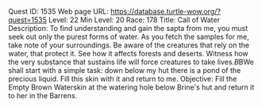 Quest ID: 1535
Web page URL: https://database.turtle-wow.org/?quest=1535
Level: 22
Min Level: 20
Race: 178
Title: Call of Water
Description: To find understanding and gain the sapta from me, you must seek out only the purest forms of water. As you fetch the samples for me, take note of your surroundings. Be aware of the creatures that rely on the water, that protect it. See how it affects forests and deserts. Witness how the very substance that sustains life will force creatures to take lives.$B$BWe shall start with a simple task: down below my hut there is a pond of the precious liquid. Fill this skin with it and return to me.
Objective: Fill the Empty Brown Waterskin at the watering hole below Brine's hut and return it to her in the Barrens.
